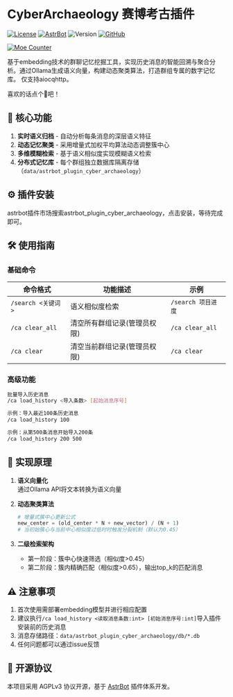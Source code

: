 
# CyberArchaeology 赛博考古插件

[![License](https://img.shields.io/badge/License-AGPL%20v3-orange.svg)](https://opensource.org/licenses/AGPL-3.0) [![AstrBot](https://img.shields.io/badge/AstrBot-3.5%2B-blue.svg)](https://github.com/Soulter/AstrBot) ![Version](https://img.shields.io/badge/Version-4.0-success) [![GitHub](https://img.shields.io/badge/author-AnYan-blue)](https://github.com/TheAnyan)

[![Moe Counter](https://count.getloli.com/@cyberArchaeology?name=cyberArchaeology&theme=nixietube-1&padding=7&offset=0&align=top&scale=1&pixelated=1&darkmode=auto)](https://github.com/TheAnyan/astrbot_plugin_cyber_archaeology)


基于embedding技术的群聊记忆挖掘工具，实现历史消息的智能回溯与聚合分析。通过Ollama生成语义向量，构建动态聚类算法，打造群组专属的数字记忆库。
仅支持aiocqhttp。

喜欢的话点个🌟吧！

## 🌟 核心功能

1. **实时语义归档** - 自动分析每条消息的深层语义特征
2. **动态记忆聚类** - 采用增量式加权平均算法动态调整簇中心
3. **多维模糊检索** - 基于语义相似度实现模糊语义检索
4. **分布式记忆库** - 每个群组独立数据库隔离存储（`data/astrbot_plugin_cyber_archaeology`）

## ⚙️ 插件安装
astrbot插件市场搜索astrbot_plugin_cyber_archaeology，点击安装，等待完成即可。


## 🛠️ 使用指南
### 基础命令
| 命令格式                      | 功能描述                     | 示例                     |
|----------------------------|--------------------------|------------------------|
| `/search <关键词>`          | 语义相似度检索               | `/search 项目进度`       |
| `/ca clear_all`            | 清空所有群组记录(管理员权限)   | `/ca clear_all`         |
| `/ca clear`                | 清空当前群组记录(管理员权限)   | `/ca clear`             |

### 高级功能
```bash
批量导入历史消息
/ca load_history <导入条数> [起始消息序号]

示例：导入最近100条历史消息
/ca load_history 100

示例：从第500条消息开始导入200条
/ca load_history 200 500
```

## 🧠 实现原理
1. **语义向量化**  
   通过Ollama API将文本转换为语义向量

2. **动态聚类算法**  
   ```python
   # 增量式簇中心更新公式
   new_center = (old_center * N + new_vector) / (N + 1)
   # 当初始簇心与当前中心相似度过低时时触发分裂机制（默认为0.45）
   ```

3. **二级检索架构**  
   - 第一阶段：簇中心快速筛选（相似度>0.45）
   - 第二阶段：簇内精确匹配（相似度>0.65），输出top_k的匹配消息

## ⚠️ 注意事项
1. 首次使用需部署embedding模型并进行相应配置
2. 建议执行`/ca load_history <读取消息条数:int> [初始消息序号:int]`导入插件安装前的历史消息
3. 消息存储路径：`data/astrbot_plugin_cyber_archaeology/db/*.db`
4. 任何问题都可以通过issue反馈


## 📜 开源协议
本项目采用 AGPLv3 协议开源，基于 [AstrBot](https://github.com/AstrBotDevs/AstrBot) 插件体系开发。
